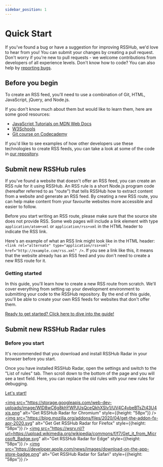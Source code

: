 ```yaml
---
sidebar_position: 1
---
```


# Quick Start

If you've found a bug or have a suggestion for improving RSSHub, we'd love to hear from you! You can submit your changes by creating a pull request. Don't worry if you're new to pull requests - we welcome contributions from developers of all experience levels. Don't know how to code? You can also help by [reporting bugs](https://github.com/DIYgod/RSSHub/issues).


## Before you begin

To create an RSS feed, you'll need to use a combination of Git, HTML, JavaScript, jQuery, and Node.js.

If you don't know much about them but would like to learn them, here are some good resources:

-   [JavaScript Tutorials on MDN Web Docs](https://developer.mozilla.org/en-US/docs/Web/JavaScript#tutorials)
-   [W3Schools](https://www.w3schools.com/)
-   [Git course on Codecademy](https://www.codecademy.com/learn/learn-git)

If you'd like to see examples of how other developers use these technologies to create RSS feeds, you can take a look at some of the code in [our repository](https://github.com/DIYgod/RSSHub/tree/master/lib/v2).

## Submit new RSSHub rules

If you've found a website that doesn't offer an RSS feed, you can create an RSS rule for it using RSSHub. An RSS rule is a short Node.js program code (hereafter referred to as "route") that tells RSSHub how to extract content from a website and generate an RSS feed. By creating a new RSS route, you can help make content from your favourite websites more accessible and easier to follow.

Before you start writing an RSS route, please make sure that the source site does not provide RSS. Some web pages will include a link element with type `application/atom+xml` or `application/rss+xml` in the HTML header to indicate the RSS link.

Here's an example of what an RSS link might look like in the HTML header: `<link rel="alternate" type="application/rss+xml" href="http://example.com/rss.xml" />`. If you see a link like this, it means that the website already has an RSS feed and you don't need to create a new RSS route for it.

### Getting started

In this guide, you'll learn how to create a new RSS route from scratch. We'll cover everything from setting up your development environment to submitting your code to the RSSHub repository. By the end of this guide, you'll be able to create your own RSS feeds for websites that don't offer them.

[Ready to get started? Click here to dive into the guide!](/joinus/new-rss/prerequisites)

## Submit new RSSHub Radar rules

### Before you start

It's recommended that you download and install RSSHub Radar in your browser before you start.

Once you have installed RSSHub Radar, open the settings and switch to the "List of rules" tab. Then scroll down to the bottom of the page and you will see a text field. Here, you can replace the old rules with your new rules for debugging.

[Let's start!](/joinus/new-radar)

<a href="https://chrome.google.com/webstore/detail/rsshub-radar/kefjpfngnndepjbopdmoebkipbgkggaa" target="_blank" rel="noopener noreferrer"><img src="https://storage.googleapis.com/web-dev-uploads/image/WlD8wC6g8khYWPJUsQceQkhXSlv1/UV4C4ybeBTsZt43U4xis.png" alt="Get RSSHub Radar for Chromium" style={{height: "58px"}} /></a>
<a href="https://addons.mozilla.org/firefox/addon/rsshub-radar/" target="_blank" rel="noopener noreferrer"><img src="https://blog.mozilla.org/addons/files/2020/04/get-the-addon-fx-apr-2020.svg" alt="Get Get RSSHub Radar for Firefox" style={{height: "58px"}} /></a>
<a href="https://microsoftedge.microsoft.com/addons/detail/rsshub-radar/gangkeiaobmjcjokiofpkfpcobpbmnln" target="_blank" rel="noopener noreferrer"><img src="https://wsrv.nl/?url=https://upload.wikimedia.org/wikipedia/commons/f/f7/Get_it_from_Microsoft_Badge.svg" alt="Get RSSHub Radar for Edge" style={{height: "58px"}} /></a>
<a href="https://apps.apple.com/us/app/rsshub-radar/id1610744717" target="_blank" rel="noopener noreferrer"><img src="https://developer.apple.com/news/images/download-on-the-app-store-badge.png" alt="Get RSSHub Radar for Safari" style={{height: "58px"}} /></a>
